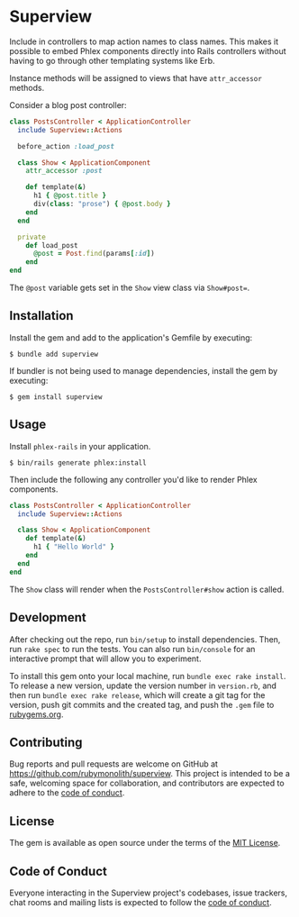 # Superview

Include in controllers to map action names to class names. This makes it possible to embed Phlex components directly into Rails controllers without having to go through other templating systems like Erb.

Instance methods will be assigned to views that have `attr_accessor` methods.

Consider a blog post controller:

```ruby
class PostsController < ApplicationController
  include Superview::Actions

  before_action :load_post

  class Show < ApplicationComponent
    attr_accessor :post

    def template(&)
      h1 { @post.title }
      div(class: "prose") { @post.body }
    end
  end

  private
    def load_post
      @post = Post.find(params[:id])
    end
end
```

The `@post` variable gets set in the `Show` view class via `Show#post=`.

## Installation

Install the gem and add to the application's Gemfile by executing:

    $ bundle add superview

If bundler is not being used to manage dependencies, install the gem by executing:

    $ gem install superview

## Usage

Install `phlex-rails` in your application.

    $ bin/rails generate phlex:install

Then include the following any controller you'd like to render Phlex components.

```ruby
class PostsController < ApplicationController
  include Superview::Actions

  class Show < ApplicationComponent
    def template(&)
      h1 { "Hello World" }
    end
  end
end
```

The `Show` class will render when the `PostsController#show` action is called.

## Development

After checking out the repo, run `bin/setup` to install dependencies. Then, run `rake spec` to run the tests. You can also run `bin/console` for an interactive prompt that will allow you to experiment.

To install this gem onto your local machine, run `bundle exec rake install`. To release a new version, update the version number in `version.rb`, and then run `bundle exec rake release`, which will create a git tag for the version, push git commits and the created tag, and push the `.gem` file to [rubygems.org](https://rubygems.org).

## Contributing

Bug reports and pull requests are welcome on GitHub at https://github.com/rubymonolith/superview. This project is intended to be a safe, welcoming space for collaboration, and contributors are expected to adhere to the [code of conduct](https://github.com/rubymonolith/superview/blob/main/CODE_OF_CONDUCT.md).

## License

The gem is available as open source under the terms of the [MIT License](https://opensource.org/licenses/MIT).

## Code of Conduct

Everyone interacting in the Superview project's codebases, issue trackers, chat rooms and mailing lists is expected to follow the [code of conduct](https://github.com/rubymonolith/superview/blob/main/CODE_OF_CONDUCT.md).
